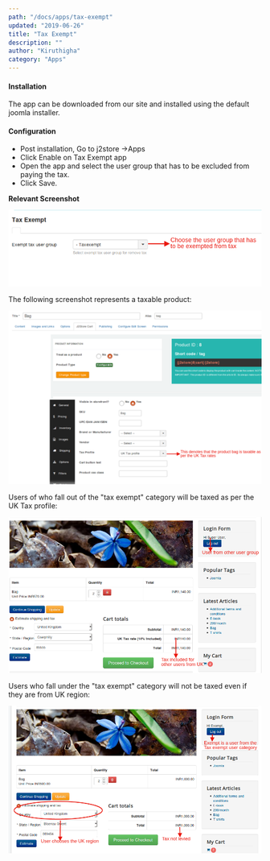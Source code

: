```yaml
---
path: "/docs/apps/tax-exempt"
updated: "2019-06-26"
title: "Tax Exempt"
description: ""
author: "Kiruthigha"
category: "Apps"
---
```




#### Installation

The app can be downloaded from our site and installed using the default joomla installer.

#### Configuration

- Post installation, Go to j2store ->Apps
- Click Enable on Tax Exempt app
- Open the app and select the user group that has to be excluded from paying the tax.
- Click Save.



**Relevant Screenshot**

![te01](https://raw.githubusercontent.com/j2store/doc-images/master//apps/Tax-exempt/taxexempt01.png)

The following screenshot represents a taxable product:

![te02](https://raw.githubusercontent.com/j2store/doc-images/master//apps/Tax-exempt/taxexempt02.png)

Users of who fall out of the "tax exempt" category will be taxed as per the UK Tax profile:

![te03](https://raw.githubusercontent.com/j2store/doc-images/master//apps/Tax-exempt/taxexempt03.png)

Users who fall under the "tax exempt" category will not be taxed even if they are from UK region:


![te04](https://raw.githubusercontent.com/j2store/doc-images/master//apps/Tax-exempt/taxexempt04.png)
